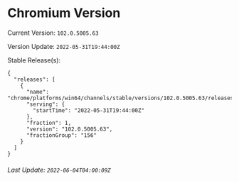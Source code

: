 # Chromium Version

Current Version: `102.0.5005.63`

Version Update: `2022-05-31T19:44:00Z`

Stable Release(s):
```
{
  "releases": [
    {
      "name": "chrome/platforms/win64/channels/stable/versions/102.0.5005.63/releases/1654026240",
      "serving": {
        "startTime": "2022-05-31T19:44:00Z"
      },
      "fraction": 1,
      "version": "102.0.5005.63",
      "fractionGroup": "156"
    }
  ]
}
```

###### Last Update: `2022-06-04T04:00:09Z`
